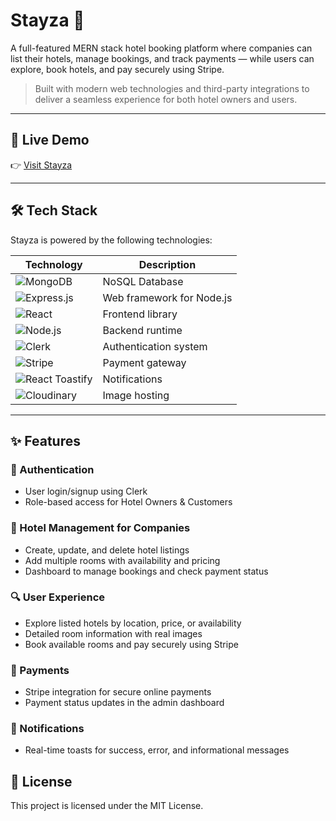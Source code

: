 # Stayza 🏨

A full-featured MERN stack hotel booking platform where companies can list their hotels, manage bookings, and track payments — while users can explore, book hotels, and pay securely using Stripe.

> Built with modern web technologies and third-party integrations to deliver a seamless experience for both hotel owners and users.

---

## 🔗 Live Demo

👉 [Visit Stayza](https://stayza.vercel.app)

---

## 🛠️ Tech Stack

Stayza is powered by the following technologies:

| Technology                                                                                                           | Description               |
| -------------------------------------------------------------------------------------------------------------------- | ------------------------- |
| ![MongoDB](https://img.shields.io/badge/-MongoDB-47A248?logo=mongodb&logoColor=white&style=for-the-badge)            | NoSQL Database            |
| ![Express.js](https://img.shields.io/badge/-Express.js-000000?logo=express&logoColor=white&style=for-the-badge)      | Web framework for Node.js |
| ![React](https://img.shields.io/badge/-React-61DAFB?logo=react&logoColor=black&style=for-the-badge)                  | Frontend library          |
| ![Node.js](https://img.shields.io/badge/-Node.js-339933?logo=node.js&logoColor=white&style=for-the-badge)            | Backend runtime           |
| ![Clerk](https://img.shields.io/badge/-Clerk-FC636B?logo=clerk&logoColor=white&style=for-the-badge)                  | Authentication system     |
| ![Stripe](https://img.shields.io/badge/-Stripe-635BFF?logo=stripe&logoColor=white&style=for-the-badge)               | Payment gateway           |
| ![React Toastify](https://img.shields.io/badge/-React%20Toastify-333?logo=react&logoColor=white&style=for-the-badge) | Notifications             |
| ![Cloudinary](https://img.shields.io/badge/-Cloudinary-3448C5?logo=cloudinary&logoColor=white&style=for-the-badge)   | Image hosting             |

---

## ✨ Features

### 🔐 Authentication

- User login/signup using Clerk
- Role-based access for Hotel Owners & Customers

### 🏨 Hotel Management for Companies

- Create, update, and delete hotel listings
- Add multiple rooms with availability and pricing
- Dashboard to manage bookings and check payment status

### 🔍 User Experience

- Explore listed hotels by location, price, or availability
- Detailed room information with real images
- Book available rooms and pay securely using Stripe

### 💸 Payments

- Stripe integration for secure online payments
- Payment status updates in the admin dashboard

### 🔔 Notifications

- Real-time toasts for success, error, and informational messages

## 📜 License

This project is licensed under the MIT License.
